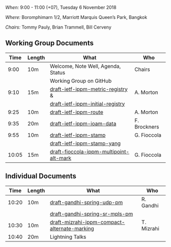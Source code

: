 *When:* 9:00 - 11:00 (+07), Tuesday 6 November 2018

*Where:* 	Boromphimarn 1/2, Marriott Marquis Queen’s Park, Bangkok

*Chairs:* Tommy Pauly, Brian Trammell, Bill Cerveny

## Working Group Documents

| Time    | Length | What                                   | Who           |
|---------|--------|----------------------------------------|---------------|
| 9:00   | 10m    | Welcome, Note Well, Agenda, Status     | Chairs        |
|         |        | Working Group on GitHub     |         |
| 9:10   | 15m    | [draft-ietf-ippm-metric-registry][1] & | A. Morton     |
|         |        | [draft-ietf-ippm-initial-registry][2]  |       |
| 9:25   | 10m    | [draft-ietf-ippm-route][3]             | A. Morton     |
| 9:35   | 20m    | [draft-ietf-ippm-ioam-data][6]         | F. Brockners  |
| 9:55   | 10m    | [draft-ietf-ippm-stamp][4]         | G. Fioccola  |
|         |        | [draft-ietf-ippm-stamp-yang][5]  |       |
| 10:05   | 15m    | [draft-fioccola-ippm-multipoint-alt-mark][7]         | G. Fioccola  |

## Individual Documents

| Time    | Length | What                                   | Who           |
|---------|--------|----------------------------------------|---------------|
| 10:20   | 10m    | [draft-gandhi-spring-udp-pm][8]         | R. Gandhi  |
|         |        | [draft-gandhi-spring-sr-mpls-pm][9]  |       |
| 10:30   | 10m    | [draft-mizrahi-ippm-compact-alternate-marking][10]         | T. Mizrahi  |
| 10:40   | 20m    | Lightning Talks |       |

[1]: https://tools.ietf.org/html/draft-ietf-ippm-metric-registry
[2]: https://tools.ietf.org/html/draft-ietf-ippm-initial-registry
[3]: https://tools.ietf.org/html/draft-ietf-ippm-route
[4]: https://tools.ietf.org/html/draft-ietf-ippm-stamp
[5]: https://tools.ietf.org/html/draft-ietf-ippm-stamp-yang
[6]: https://tools.ietf.org/html/draft-ietf-ippm-ioam-data
[7]: https://tools.ietf.org/html/draft-fioccola-ippm-multipoint-alt-mark
[8]: https://datatracker.ietf.org/doc/draft-gandhi-spring-udp-pm/
[9]: https://datatracker.ietf.org/doc/draft-gandhi-spring-sr-mpls-pm/
[10]: https://datatracker.ietf.org/doc/draft-mizrahi-ippm-compact-alternate-marking

